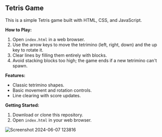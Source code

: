 ## Tetris Game

This is a simple Tetris game built with HTML, CSS, and JavaScript.

**How to Play:**

1. Open `index.html` in a web browser.
2. Use the arrow keys to move the tetrimino (left, right, down) and the up key to rotate it.
3. Clear lines by filling them entirely with blocks.
4. Avoid stacking blocks too high; the game ends if a new tetrimino can't spawn.

**Features:**

* Classic tetrimino shapes.
* Basic movement and rotation controls.
* Line clearing with score updates.

**Getting Started:**

1. Download or clone this repository.
2. Open `index.html` in your web browser.

![Screenshot 2024-06-07 123816](https://github.com/kunjgit/GameZone/assets/141642724/14c48201-d47b-40ac-99ed-45f90bef8b96)